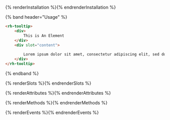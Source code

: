 {% renderInstallation %}{% endrenderInstallation %}

{% band header="Usage" %}
```html
<rh-tooltip>
    <div>
        This is An Element 
    </div>
    <div slot="content">
      
        Lorem ipsum dolor sit amet, consectetur adipiscing elit, sed do eiusmod tempor incididunt ut labore et dolore magna aliqua. Mi eget mauris pharetra et ultrices.
    </div>
</rh-tooltip>
```
{% endband %}

{% renderSlots %}{% endrenderSlots %}

{% renderAttributes %}{% endrenderAttributes %}

{% renderMethods %}{% endrenderMethods %}

{% renderEvents %}{% endrenderEvents %}

